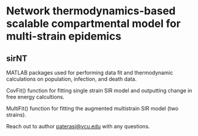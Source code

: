 # Network thermodynamics-based scalable compartmental model for multi-strain epidemics
## sirNT

MATLAB packages used for performing data fit and thermodynamic calculations on population, infection, and death data.

CovFit() function for fitting single strain SIR model and outputting change in free energy calcultions.

MultiFit() function for fitting the augmented multistrain SIR model (two strains).

Reach out to author paterasj@vcu.edu with any questions.
